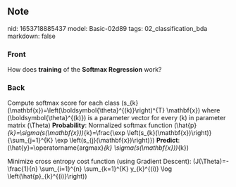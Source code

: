 ## Note
nid: 1653718885437
model: Basic-02d89
tags: 02_classification_bda
markdown: false

### Front
How does <b>training</b> of the <b>Softmax Regression</b> work?

### Back
Compute softmax score for each class \(s_{k}(\mathbf{x})=\left(\boldsymbol{\theta}^{(k)}\right)^{T} \mathbf{x}\) where \(\boldsymbol{\theta}^{(k)}\) is a parameter vector for every \(k\) in parameter matrix \(\Theta\) 
<b>Probability</b>: Normalized softmax function \(\hat{p}_{k}=\sigma(s(\mathbf{x}))_{k}=\frac{\exp \left(s_{k}(\mathbf{x})\right)}{\sum_{j=1}^{K} \exp \left(s_{j}(\mathbf{x})\right)}\) 
<b>Predict</b>: \(\hat{y}=\operatorname{argmax}_{k} \sigma(s(\mathbf{x}))_{k}\)

Minimize cross entropy cost function (using Gradient Descent):
\(J(\Theta)=-\frac{1}{n} \sum_{i=1}^{n} \sum_{k=1}^{K} y_{k}^{(i)} \log \left(\hat{p}_{k}^{(i)}\right)\)
